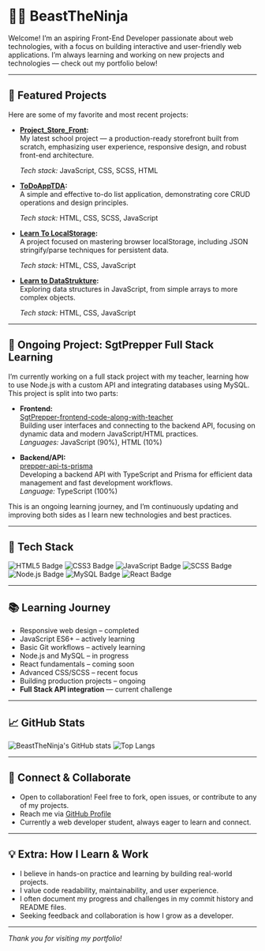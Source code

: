 # 🧑‍💻 BeastTheNinja

Welcome! I’m an aspiring Front-End Developer passionate about web technologies, with a focus on building interactive and user-friendly web applications. I’m always learning and working on new projects and technologies — check out my portfolio below!

---

## 🌟 Featured Projects

Here are some of my favorite and most recent projects:

- **[Project_Store_Front](https://github.com/BeastTheNinja/Project_Store_Front):**  
  My latest school project — a production-ready storefront built from scratch, emphasizing user experience, responsive design, and robust front-end architecture.
  
  *Tech stack:* JavaScript, CSS, SCSS, HTML

- **[ToDoAppTDA](https://github.com/BeastTheNinja/ToDoAppTDA):**  
  A simple and effective to-do list application, demonstrating core CRUD operations and design principles.
  
  *Tech stack:* HTML, CSS, SCSS, JavaScript

- **[Learn To LocalStorage](https://github.com/BeastTheNinja/Learn_To_LocalStorage):**  
  A project focused on mastering browser localStorage, including JSON stringify/parse techniques for persistent data.
   
  *Tech stack:* HTML, CSS, JavaScript

- **[Learn to DataStrukture](https://github.com/BeastTheNinja/Learn_to_DataStruktur):**  
  Exploring data structures in JavaScript, from simple arrays to more complex objects.
    
  *Tech stack:* HTML, CSS, JavaScript

---

## 🔄 Ongoing Project: SgtPrepper Full Stack Learning

I’m currently working on a full stack project with my teacher, learning how to use Node.js with a custom API and integrating databases using MySQL. This project is split into two parts:

- **Frontend:**  
  [SgtPrepper-frontend-code-along-with-teacher](https://github.com/BeastTheNinja/SgtPrepper-frontend-code-along-with-teacher)  
  Building user interfaces and connecting to the backend API, focusing on dynamic data and modern JavaScript/HTML practices.  
  *Languages:* JavaScript (90%), HTML (10%)

- **Backend/API:**  
  [prepper-api-ts-prisma](https://github.com/BeastTheNinja/prepper-api-ts-prisma)  
  Developing a backend API with TypeScript and Prisma for efficient data management and fast development workflows.  
  *Language:* TypeScript (100%)

This is an ongoing learning journey, and I’m continuously updating and improving both sides as I learn new technologies and best practices.

---

## 🚀 Tech Stack

![HTML5 Badge](https://img.shields.io/badge/HTML5-E34F26?logo=html5&logoColor=white)
![CSS3 Badge](https://img.shields.io/badge/CSS3-1572B6?logo=css3&logoColor=white)
![JavaScript Badge](https://img.shields.io/badge/JavaScript-F7DF1E?logo=javascript&logoColor=black)
![SCSS Badge](https://img.shields.io/badge/SCSS-CC6699?logo=sass&logoColor=white&style=for-the-badge)
![Node.js Badge](https://img.shields.io/badge/Node.js-339933?logo=nodedotjs&logoColor=white)
![MySQL Badge](https://img.shields.io/badge/MySQL-4479A1?logo=mysql&logoColor=white)
![React Badge](https://img.shields.io/badge/React-61DAFB?logo=react&logoColor=black) <!-- React coming soon -->

---

## 📚 Learning Journey

- Responsive web design – completed
- JavaScript ES6+ – actively learning
- Basic Git workflows – actively learning
- Node.js and MySQL – in progress
- React fundamentals – coming soon
- Advanced CSS/SCSS – recent focus
- Building production projects – ongoing
- **Full Stack API integration** — current challenge

---

## 📈 GitHub Stats

![BeastTheNinja's GitHub stats](https://github-readme-stats.vercel.app/api?username=BeastTheNinja&show_icons=true&theme=radical)
![Top Langs](https://github-readme-stats.vercel.app/api/top-langs/?username=BeastTheNinja&layout=compact&theme=radical)

---

## 🤝 Connect & Collaborate

- Open to collaboration! Feel free to fork, open issues, or contribute to any of my projects.
- Reach me via [GitHub Profile](https://github.com/BeastTheNinja)
- Currently a web developer student, always eager to learn and connect.

---

## 💡 Extra: How I Learn & Work

- I believe in hands-on practice and learning by building real-world projects.
- I value code readability, maintainability, and user experience.
- I often document my progress and challenges in my commit history and README files.
- Seeking feedback and collaboration is how I grow as a developer.

---

*Thank you for visiting my portfolio!*
